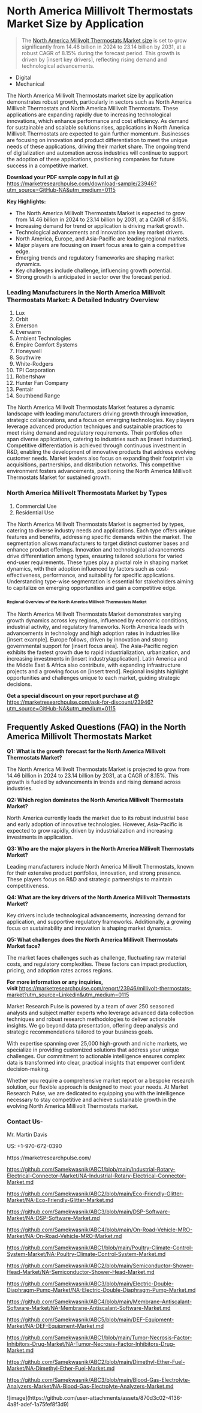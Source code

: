 <h1>North America Millivolt Thermostats Market&nbsp;Size by Application</h1><blockquote><p>The <a href="https://marketresearchpulse.com/download-sample/23946?utm_source=GitHub-NA&amp;utm_medium=0115">North America Millivolt Thermostats Market size</a> is set to grow significantly from 14.46 billion in 2024 to 23.14 billion by 2031, at a robust CAGR of 8.15% during the forecast period. This growth is driven by [insert key drivers], reflecting rising demand and technological advancements.</p></blockquote><ul><li>Digital<li> Mechanical</li></ul><p>The North America Millivolt Thermostats market size by application demonstrates robust growth, particularly in sectors such as North America Millivolt Thermostats and North America Millivolt Thermostats. These applications are expanding rapidly due to increasing technological innovations, which enhance performance and cost efficiency. As demand for sustainable and scalable solutions rises, applications in North America Millivolt Thermostats are expected to gain further momentum. Businesses are focusing on innovation and product differentiation to meet the unique needs of these applications, driving their market share. The ongoing trend of digitalization and automation across industries will continue to support the adoption of these applications, positioning companies for future success in a competitive market.</p><p><strong>Download your PDF sample copy in full at @ </strong><a href="https://marketresearchpulse.com/download-sample/23946?utm_source=GitHub-NA&amp;utm_medium=0115">https://marketresearchpulse.com/download-sample/23946?utm_source=GitHub-NA&amp;utm_medium=0115</a></p><p><strong>Key Highlights: </strong></p><ul><li>The North America Millivolt Thermostats Market is expected to grow from 14.46 billion in 2024 to 23.14 billion by 2031, at a CAGR of 8.15%.</li><li>Increasing demand for trend or application is driving market growth.</li><li>Technological advancements and innovation are key market drivers.</li><li>North America, Europe, and Asia-Pacific are leading regional markets.</li><li>Major players are focusing on insert focus area to gain a competitive edge.</li><li>Emerging trends and regulatory frameworks are shaping market dynamics.</li><li>Key challenges include challenge, influencing growth potential.</li><li>Strong growth is anticipated in sector over the forecast period.</li></ul><h3>Leading Manufacturers in the North America Millivolt Thermostats Market: A Detailed Industry Overview</h3><ol><li>Lux</li><li>Orbit</li><li>Emerson</li><li>Everwarm</li><li>Ambient Technologies</li><li>Empire Comfort Systems</li><li>Honeywell</li><li>Southwire</li><li>White-Rodgers</li><li>TPI Corporation</li><li>Robertshaw</li><li>Hunter Fan Company</li><li>Pentair</li><li>Southbend Range</li></ol><div class="flex max-w-full flex-col flex-grow"><div class="min-h-8 text-message flex w-full flex-col items-end gap-2 whitespace-normal break-words [.text-message+&amp;]:mt-5" dir="auto" data-message-author-role="assistant" data-message-id="fd8432e4-4910-450d-b182-61b7bfb0a01f" data-message-model-slug="gpt-4o"><div class="flex w-full flex-col gap-1 empty:hidden first:pt-[3px]"><div class="markdown prose w-full break-words dark:prose-invert light"><p>The North America Millivolt Thermostats Market features a dynamic landscape with leading manufacturers driving growth through innovation, strategic collaborations, and a focus on emerging technologies. Key players leverage advanced production techniques and sustainable practices to meet rising demand and regulatory requirements. Their portfolios often span diverse applications, catering to industries such as [insert industries]. Competitive differentiation is achieved through continuous investment in R&amp;D, enabling the development of innovative products that address evolving customer needs. Market leaders also focus on expanding their footprint via acquisitions, partnerships, and distribution networks. This competitive environment fosters advancements, positioning the North America Millivolt Thermostats Market for sustained growth.</p></div></div></div></div><h3>North America Millivolt Thermostats Market by Types</h3><ol><li>Commercial Use<li> Residential Use</li></ol><div class="flex max-w-full flex-col flex-grow"><div class="min-h-8 text-message flex w-full flex-col items-end gap-2 whitespace-normal break-words [.text-message+&amp;]:mt-5" dir="auto" data-message-author-role="assistant" data-message-id="084470be-0bb7-4664-bddf-5156b4f41249" data-message-model-slug="gpt-4o-mini"><div class="flex w-full flex-col gap-1 empty:hidden first:pt-[3px]"><div class="markdown prose w-full break-words dark:prose-invert light"><p>The North America Millivolt Thermostats Market is segmented by types, catering to diverse industry needs and applications. Each type offers unique features and benefits, addressing specific demands within the market. The segmentation allows manufacturers to target distinct customer bases and enhance product offerings. Innovation and technological advancements drive differentiation among types, ensuring tailored solutions for varied end-user requirements. These types play a pivotal role in shaping market dynamics, with their adoption influenced by factors such as cost-effectiveness, performance, and suitability for specific applications. Understanding type-wise segmentation is essential for stakeholders aiming to capitalize on emerging opportunities and gain a competitive edge.</p></div></div></div></div><h3><span style="font-size: 11px;">Regional Overview of the North America Millivolt Thermostats Market</span></h3><div class="flex max-w-full flex-col flex-grow"><div class="min-h-8 text-message flex w-full flex-col items-end gap-2 whitespace-normal break-words [.text-message+&amp;]:mt-5" dir="auto" data-message-author-role="assistant" data-message-id="e9038762-ce64-4e30-91c9-9bd413514231" data-message-model-slug="gpt-4o-mini"><div class="flex w-full flex-col gap-1 empty:hidden first:pt-[3px]"><div class="markdown prose w-full break-words dark:prose-invert light"><p>The North America Millivolt Thermostats Market demonstrates varying growth dynamics across key regions, influenced by economic conditions, industrial activity, and regulatory frameworks. North America leads with advancements in technology and high adoption rates in industries like [insert example]. Europe follows, driven by innovation and strong governmental support for [insert focus area]. The Asia-Pacific region exhibits the fastest growth due to rapid industrialization, urbanization, and increasing investments in [insert industry/application]. Latin America and the Middle East &amp; Africa also contribute, with expanding infrastructure projects and a growing focus on [insert trend]. Regional insights highlight opportunities and challenges unique to each market, guiding strategic decisions.</p></div></div></div></div><p><strong>Get a special discount on your report purchase at @ </strong><a href="https://marketresearchpulse.com/ask-for-discount/23946?utm_source=GitHub-NA&amp;utm_medium=0115">https://marketresearchpulse.com/ask-for-discount/23946?utm_source=GitHub-NA&amp;utm_medium=0115</a></p><h2>Frequently Asked Questions (FAQ) in the North America Millivolt Thermostats Market</h2><p><strong>Q1: What is the growth forecast for the North America Millivolt Thermostats Market?</strong></p><p>The North America Millivolt Thermostats Market is projected to grow from 14.46 billion in 2024 to 23.14 billion by 2031, at a CAGR of 8.15%. This growth is fueled by advancements in trends and rising demand across industries.</p><p><strong>Q2: Which region dominates the North America Millivolt Thermostats Market?</strong></p><p>North America currently leads the market due to its robust industrial base and early adoption of innovative technologies. However, Asia-Pacific is expected to grow rapidly, driven by industrialization and increasing investments in application.</p><p><strong>Q3: Who are the major players in the North America Millivolt Thermostats Market?</strong></p><p>Leading manufacturers include North America Millivolt Thermostats, known for their extensive product portfolios, innovation, and strong presence. These players focus on R&amp;D and strategic partnerships to maintain competitiveness.</p><p><strong>Q4: What are the key drivers of the North America Millivolt Thermostats Market?</strong></p><p>Key drivers include technological advancements, increasing demand for application, and supportive regulatory frameworks. Additionally, a growing focus on sustainability and innovation is shaping market dynamics.</p><p><strong>Q5: What challenges does the North America Millivolt Thermostats Market face?</strong></p><p>The market faces challenges such as challenge, fluctuating raw material costs, and regulatory complexities. These factors can impact production, pricing, and adoption rates across regions.</p><p><strong>For more information or any inquiries, visit&nbsp;</strong><a href="https://marketresearchpulse.com/report/23946/millivolt-thermostats-market?utm_source=Linkedin&utm_medium=0115">https://marketresearchpulse.com/report/23946/millivolt-thermostats-market?utm_source=Linkedin&utm_medium=0115</a></p><p>Market Research Pulse is powered by a team of over 250 seasoned analysts and subject matter experts who leverage advanced data collection techniques and robust research methodologies to deliver actionable insights. We go beyond data presentation, offering deep analysis and strategic recommendations tailored to your business goals.</p><p>With expertise spanning over 25,000 high-growth and niche markets, we specialize in providing customized solutions that address your unique challenges. Our commitment to actionable intelligence ensures complex data is transformed into clear, practical insights that empower confident decision-making.</p><p>Whether you require a comprehensive market report or a bespoke research solution, our flexible approach is designed to meet your needs. At Market Research Pulse, we are dedicated to equipping you with the intelligence necessary to stay competitive and achieve sustainable growth in the evolving North America Millivolt Thermostats market.</p><h3><strong>Contact Us-</strong></h3><p>Mr. Martin Davis</p><p>US: +1-970-672-0390</p><p>https://marketresearchpulse.com/</p><p><a href="https://github.com/Samekwasnik/ABC1/blob/main/Industrial-Rotary-Electrical-Connector-Market/NA-Industrial-Rotary-Electrical-Connector-Market.md">https://github.com/Samekwasnik/ABC1/blob/main/Industrial-Rotary-Electrical-Connector-Market/NA-Industrial-Rotary-Electrical-Connector-Market.md</a></p><p><a href="https://github.com/Samekwasnik/ABC2/blob/main/Eco-Friendly-Glitter-Market/NA-Eco-Friendly-Glitter-Market.md">https://github.com/Samekwasnik/ABC2/blob/main/Eco-Friendly-Glitter-Market/NA-Eco-Friendly-Glitter-Market.md</a></p><p><a href="https://github.com/Samekwasnik/ABC3/blob/main/DSP-Software-Market/NA-DSP-Software-Market.md">https://github.com/Samekwasnik/ABC3/blob/main/DSP-Software-Market/NA-DSP-Software-Market.md</a></p><p><a href="https://github.com/Samekwasnik/ABC4/blob/main/On-Road-Vehicle-MRO-Market/NA-On-Road-Vehicle-MRO-Market.md">https://github.com/Samekwasnik/ABC4/blob/main/On-Road-Vehicle-MRO-Market/NA-On-Road-Vehicle-MRO-Market.md</a></p><p><a href="https://github.com/Samekwasnik/ABC1/blob/main/Poultry-Climate-Control-System-Market/NA-Poultry-Climate-Control-System-Market.md">https://github.com/Samekwasnik/ABC1/blob/main/Poultry-Climate-Control-System-Market/NA-Poultry-Climate-Control-System-Market.md</a></p><p><a href="https://github.com/Samekwasnik/ABC2/blob/main/Semiconductor-Shower-Head-Market/NA-Semiconductor-Shower-Head-Market.md">https://github.com/Samekwasnik/ABC2/blob/main/Semiconductor-Shower-Head-Market/NA-Semiconductor-Shower-Head-Market.md</a></p><p><a href="https://github.com/Samekwasnik/ABC3/blob/main/Electric-Double-Diaphragm-Pump-Market/NA-Electric-Double-Diaphragm-Pump-Market.md">https://github.com/Samekwasnik/ABC3/blob/main/Electric-Double-Diaphragm-Pump-Market/NA-Electric-Double-Diaphragm-Pump-Market.md</a></p><p><a href="https://github.com/Samekwasnik/ABC4/blob/main/Membrane-Antiscalant-Software-Market/NA-Membrane-Antiscalant-Software-Market.md">https://github.com/Samekwasnik/ABC4/blob/main/Membrane-Antiscalant-Software-Market/NA-Membrane-Antiscalant-Software-Market.md</a></p><p><a href="https://github.com/Samekwasnik/ABC5/blob/main/DEF-Equipment-Market/NA-DEF-Equipment-Market.md">https://github.com/Samekwasnik/ABC5/blob/main/DEF-Equipment-Market/NA-DEF-Equipment-Market.md</a></p><p><a href="https://github.com/Samekwasnik/ABC1/blob/main/Tumor-Necrosis-Factor-Inhibitors-Drug-Market/NA-Tumor-Necrosis-Factor-Inhibitors-Drug-Market.md">https://github.com/Samekwasnik/ABC1/blob/main/Tumor-Necrosis-Factor-Inhibitors-Drug-Market/NA-Tumor-Necrosis-Factor-Inhibitors-Drug-Market.md</a></p><p><a href="https://github.com/Samekwasnik/ABC2/blob/main/Dimethyl-Ether-Fuel-Market/NA-Dimethyl-Ether-Fuel-Market.md">https://github.com/Samekwasnik/ABC2/blob/main/Dimethyl-Ether-Fuel-Market/NA-Dimethyl-Ether-Fuel-Market.md</a></p><p><a href="https://github.com/Samekwasnik/ABC3/blob/main/Blood-Gas-Electrolyte-Analyzers-Market/NA-Blood-Gas-Electrolyte-Analyzers-Market.md">https://github.com/Samekwasnik/ABC3/blob/main/Blood-Gas-Electrolyte-Analyzers-Market/NA-Blood-Gas-Electrolyte-Analyzers-Market.md</a></p>
![image](https://github.com/user-attachments/assets/870d3c02-4136-4a8f-adef-1a75fef8f3d9)
